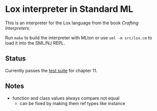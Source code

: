 # Lox interpreter in Standard ML

This is an interpreter for the Lox language from the book _Crafting
Interpreters_.

Run `make` to build the interpreter with MLton or use `sml -m src/lox.cm` to
load it into the SML/NJ REPL.

## Status

Currently passes the [test suite][test-suite] for chapter 11.

## Notes

- function and class values always compare not equal
  - can be fixed by making them ref types like instance

[test-suite]: https://github.com/munificent/craftinginterpreters?tab=readme-ov-file#testing
